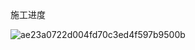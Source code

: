 施工进度

![ae23a0722d004fd70c3ed4f597b9500b](https://github.com/user-attachments/assets/be4c528d-23d9-4cbd-b1e3-b0154d760633)

